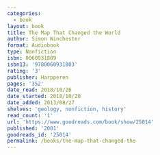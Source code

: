 ```yaml
---
categories:
  - book
layout: book
title: The Map That Changed the World
author: Simon Winchester
format: Audiobook
type: Nonfiction
isbn: 0060931809
isbn13: '9780060931803'
rating: '3'
publisher: Harpperen
pages: '352'
date_read: 2018/10/26
date_started: 2018/10/20
date_added: 2013/08/27
shelves: 'geology, nonfiction, history'
read_count: '1'
url: 'https://www.goodreads.com/book/show/25014'
published: '2001'
goodreads_id: '25014'
permalink: /books/the-map-that-changed-the
---
```



